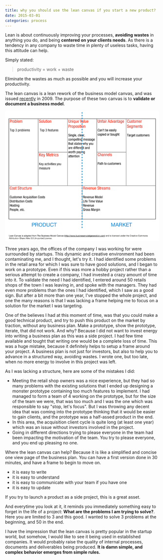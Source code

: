 ```yaml
---
title: why you should use the lean canvas if you start a new product?
date: 2015-03-01
categories: process
---
```


Lean is about continuously improving your processes, **avoiding wastes** in anything you do, and being **centered on your clients needs**. As there is a tendency in any company to waste time in plenty of useless tasks, having this attitude can help.

Simply stated:
> productivity = work + waste  

Eliminate the wastes as much as possible and you will increase your productivity.

The lean canvas is a lean rework of the business model canvas, and was issued [recently][1] in 2009. The purpose of these two canvas is to **validate or document a business model**.

![lean canvas](./images/leancanvas.png)

Three years ago, the offices of the company I was working for were surrounded by startups. This dynamic and creative environment had been contaminating me, and I thought, let's try it. I had identified some problems in the retail area for which I was sure to have good solutions, and I began to work on a prototype. Even if this was more a hobby project rather than a serious attempt to create a company, I had invested a crazy amount of time into it. To validate the need I had identified, I entered around 50 retails shops of the town I was leaving in, and spoke with the managers. They had even more problems than the ones I had identified, which I saw as a good sign. But after a bit more than one year, I've stopped the whole project, and one the many reasons is that I was lacking a frame helping me to focus on a solution for the market I was targeting.

One of the believes I had at this moment of time, was that you could make a good technical product, and try to push this product on the market by traction, without any business plan. Make a prototype, show the prototype, iterate, that did not work. And why? Because I did not want to invest energy into writing a business plan as this was a side project. I had few time available and tought that writing one would be a complete loss of time. This was a huge mistake, because it definitely helps to setup a frame around your project. A business plan is not just for investors, but also to help you to advance in a structured way, avoiding wastes. I wrote one, but too late, when no more energy to involve in this project was left.

As I was lacking a structure, here are some of the mistakes I did:

- Meeting the retail shop owners was a nice experience, but they had so many problems with the existing solutions that I ended up designing a monster prototype containing too much features to implement. I had managed to form a team of 4 working on the prototype, but for the size of the team we were, that was too much and I was the one which was responsible to say "stop, let's focus". But I was throwing any decent idea that was coming into the prototype thinking that it would be easier to gain clients, and the prototype was a half-assed product in the end.
- In this area, the acquisition client cycle is quite long (at least one year) which was an issue without investors involved in the project.
- Going in different directions trying to please everyone in the team had been impacting the motivation of the team. You try to please everyone, and you end up pleasing no one.

Where the lean canvas can help? Because it is like a simplified and concise one view page of the business plan. You can have a first version done in 30 minutes, and have a frame to begin to move on.  

- it is easy to write
- it is easy to understand
- it is easy to communicate with your team if you have one
- it is easy to update

If you try to launch a product as a side project, this is a great asset.

And everytime you look at it, it reminds you immediately something easy to forget in the life of a project: **What are the problems I am trying to solve?**.
Here you are limited to 3 and this good. I wanted to solve 3 problems at the beginning, and 50 in the end.

I have the impression that the lean canvas is pretty popular in the startup world, but somehow, I would like to see it being used in established companies. It would probably raise the quality of internal processes, documents and deliverables being produced. **It is damn simple, and complex behavior emerges from simple rules.**

[1]: http://practicetrumpstheory.com/why-lean-canvas/